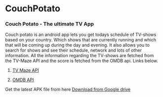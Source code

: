 # CouchPotato

### Couch Potato - The ultimate TV App

Couch potato is an android app lets you get todays schedule of TV-shows based on your country. Which shows that are currently running and which that will be coming up during the day and evening. It also allows you to search for shows and see their schedule, network and lots of other information. All the information regarding the TV-shows are fetched from the TV-Maze API and the score is fetched from the OMDB api. Links below.

1. [TV Maze API](https://www.tvmaze.com/api)

2.  [OMDB API](http://www.omdbapi.com/)


Get the latest APK file from here [Download from Google drive](https://drive.google.com/drive/folders/0B5cfK0rJUspdMnUzMWYtR25qQVU)
